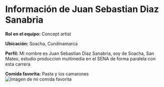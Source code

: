 # Información de Juan Sebastian Diaz Sanabria

**Rol en el equipo:** Concept artist   

**Ubicación:** Soacha, Cundinamarca 

**Perfil:** Mi nombre es Juan Sebastian Diaz Sanabria, soy de Soacha, San Mateo, estudio produccion multimedia en el SENA de forma paralela con esta carrera

**Comida favorita:** Pasta y los camarones   
![Imagen de mi comida favorita](https://github.com/user-attachments/assets/3ec3c23f-ee53-4449-9290-e1cc68908f98)

